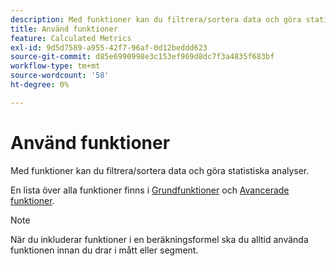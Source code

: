 ```yaml
---
description: Med funktioner kan du filtrera/sortera data och göra statistiska analyser.
title: Använd funktioner
feature: Calculated Metrics
exl-id: 9d5d7589-a955-42f7-96af-0d12beddd623
source-git-commit: d85e6990998e3c153ef969d8dc7f3a4835f683bf
workflow-type: tm+mt
source-wordcount: '58'
ht-degree: 0%

---
```


# Använd funktioner

Med funktioner kan du filtrera/sortera data och göra statistiska analyser.

En lista över alla funktioner finns i [Grundfunktioner](/help/components/c-calcmetrics/cm-reference/cm-functions.md) och [Avancerade funktioner](/help/components/c-calcmetrics/cm-reference/cm-adv-functions.md).

>[!NOTE]
>
>När du inkluderar funktioner i en beräkningsformel ska du alltid använda funktionen innan du drar i mått eller segment.

<!-- OUTDATED VIDEO 
Watch this [video](https://youtu.be/SSyWvomnewI) to understand the use of functions.
-->